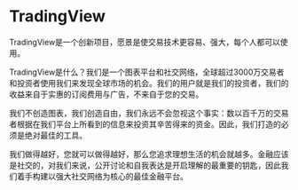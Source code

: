 # TradingView

TradingView是一个创新项目，愿景是使交易技术更容易、强大，每个人都可以使用。

TradingView是什么？我们是一个图表平台和社交网络，全球超过3000万交易者和投资者使用我们来发现全球市场的机会。我们的用户就是我们的投资者，我们的收益来自于实惠的订阅费用与广告，不来自于您的交易。

我们不创造图表，我们创造自由，我们永远不会忽视这个事实：数以百千万的交易者根据在我们平台上所看到的信息来投资其辛苦得来的资金。因此，我们打造的必须是绝对最佳的工具。

我们做得越好，您就可以做得越好，那么您追求理想生活的机会就越多。金融应该是社交的，对我们来说，公开讨论和自我表达是开启理解的最重要的钥匙，因此我们着手构建以强大社交网络为核心的最佳金融平台。
